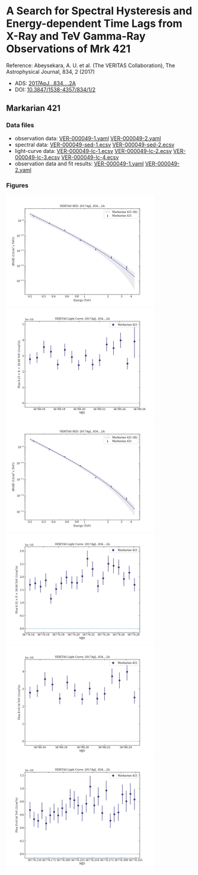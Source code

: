# A Search for Spectral Hysteresis and Energy-dependent Time Lags from X-Ray and TeV Gamma-Ray Observations of Mrk 421

Reference:
Abeysekara, A. U. et al. (The VERITAS Collaboration), The Astrophysical Journal, 834, 2 (2017)

- ADS: [2017ApJ...834....2A](http://adsabs.harvard.edu/abs/2017ApJ...834....2A)
- DOI: [10.3847/1538-4357/834/1/2](https://doi.org/10.3847/1538-4357/834/1/2)

## Markarian 421
### Data files

- observation data: [VER-000049-1.yaml](VER-000049-1.yaml)  [VER-000049-2.yaml](VER-000049-2.yaml)  
- spectral data: [VER-000049-sed-1.ecsv](VER-000049-sed-1.ecsv)  [VER-000049-sed-2.ecsv](VER-000049-sed-2.ecsv)  
- light-curve data: [VER-000049-lc-1.ecsv](VER-000049-lc-1.ecsv)  [VER-000049-lc-2.ecsv](VER-000049-lc-2.ecsv)  [VER-000049-lc-3.ecsv](VER-000049-lc-3.ecsv)  [VER-000049-lc-4.ecsv](VER-000049-lc-4.ecsv)  
- observation data and fit results: [VER-000049-1.yaml](VER-000049-1.yaml)  [VER-000049-2.yaml](VER-000049-2.yaml)  


### Figures

<img src="figures/2017ApJ...834....2A-VER-49-2-sed.png" alt="drawing" width="400"/>
<img src="figures/2017ApJ...834....2A-VER-49-3-lc.png" alt="drawing" width="400"/>
<img src="figures/2017ApJ...834....2A-VER-49-1-sed.png" alt="drawing" width="400"/>
<img src="figures/2017ApJ...834....2A-VER-49-1-lc.png" alt="drawing" width="400"/>
<img src="figures/2017ApJ...834....2A-VER-49-4-lc.png" alt="drawing" width="400"/>
<img src="figures/2017ApJ...834....2A-VER-49-2-lc.png" alt="drawing" width="400"/>


